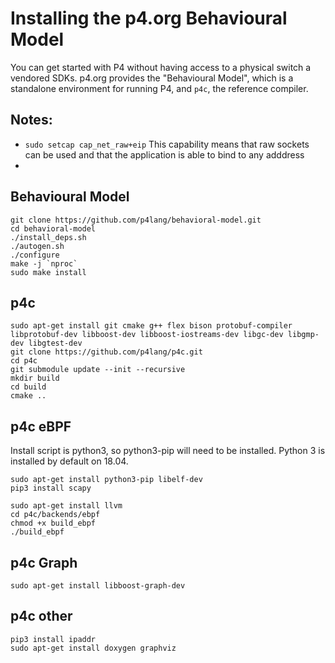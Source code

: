 Installing the p4.org Behavioural Model
=======================================

You can get started with P4 without having access to a physical switch a vendored SDKs. p4.org provides the "Behavioural Model", which is a standalone environment for running P4, and `p4c`, the reference compiler.

Notes:
------

* `sudo setcap cap_net_raw+eip` This capability means that raw sockets can be used and that the application is able to bind to any adddress
* 

Behavioural Model
-----------------

    git clone https://github.com/p4lang/behavioral-model.git
    cd behavioral-model
    ./install_deps.sh
    ./autogen.sh
    ./configure
    make -j `nproc`
    sudo make install
    
    
p4c
---

    sudo apt-get install git cmake g++ flex bison protobuf-compiler libprotobuf-dev libboost-dev libboost-iostreams-dev libgc-dev libgmp-dev libgtest-dev
    git clone https://github.com/p4lang/p4c.git
    cd p4c
    git submodule update --init --recursive
    mkdir build
    cd build
    cmake ..
    
p4c eBPF
--------
 
Install script is python3, so python3-pip will need to be installed. Python 3 is installed by default on 18.04.


    sudo apt-get install python3-pip libelf-dev
    pip3 install scapy
    
    sudo apt-get install llvm
    cd p4c/backends/ebpf
    chmod +x build_ebpf
    ./build_ebpf
    
p4c Graph
---------

    sudo apt-get install libboost-graph-dev

  
p4c other
---------

    pip3 install ipaddr
    sudo apt-get install doxygen graphviz
    
